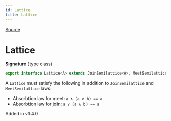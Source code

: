 ```yaml
---
id: Lattice
title: Lattice
---
```


[Source](https://github.com/gcanti/fp-ts/blob/master/src/Lattice.ts)

# Lattice

**Signature** (type class)

```ts
export interface Lattice<A> extends JoinSemilattice<A>, MeetSemilattice<A> {}
```

A `Lattice` must satisfy the following in addition to `JoinSemilattice` and `MeetSemilattice` laws:

- Absorbtion law for meet: `a ∧ (a ∨ b) == a`
- Absorbtion law for join: `a ∨ (a ∧ b) == a`

Added in v1.4.0
